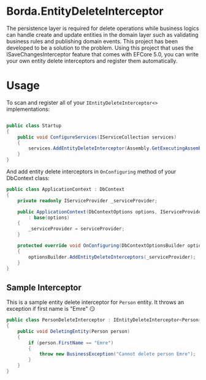 # Borda.EntityDeleteInterceptor

The persistence layer is required for delete operations while business logics can handle create and update entities in the domain layer such as validating business rules and publishing domain events. This project has been developed to be a solution to the problem. Using this project that uses the ISaveChangesInterceptor feature that comes with EFCore 5.0, you can write your own entity delete interceptors and register them automatically.

# Usage

To scan and register all of your `IEntityDeleteInterceptor<>` implementations:

``` cs

public class Startup
{
    public void ConfigureServices(IServiceCollection services)
    {
        services.AddEntityDeleteInterceptor(Assembly.GetExecutingAssembly());
    }
}
```
And add entity delete interceptors in `OnConfiguring` method of your DbContext class:

``` cs
public class ApplicationContext : DbContext
{
    private readonly IServiceProvider _serviceProvider;

    public ApplicationContext(DbContextOptions options, IServiceProvider serviceProvider)
        : base(options)
    {
        _serviceProvider = serviceProvider;
    }

    protected override void OnConfiguring(DbContextOptionsBuilder optionsBuilder)
    {
        optionsBuilder.AddEntityDeleteInterceptors(_serviceProvider);
    }
}
```

## Sample Interceptor

This is a sample entity delete interceptor for `Person` entity. It throws an exception if first name is "Emre" :smirk:

``` cs
public class PersonDeleteInterceptor : IEntityDeleteInterceptor<Person>
{
    public void DeletingEntity(Person person)
    {
        if (person.FirstName == "Emre")
        {
            throw new BusinessException("Cannot delete person Emre");
        }
    }
}
```
